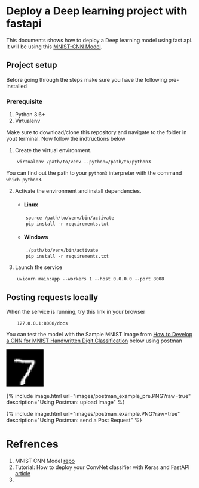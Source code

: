 # Deploy a Deep learning project with fastapi
This documents shows how to deploy a Deep learning model using fast api. It will be using this [MNIST-CNN Model](https://github.com/Semicolon-Tech/cnn_intro_with_mnist).

## Project setup
Before going through the steps make sure you have the following pre-installed

### Prerequisite
1. Python 3.6+
2. Virtualenv


Make sure to download/clone this repository and navigate to the folder in yout terminal. Now follow the indtructions below

1. Create the virtual environment.
```
    virtualenv /path/to/venv --python=/path/to/python3
```
You can find out the path to your `python3` interpreter with the command `which python3`.

2. Activate the environment and install dependencies.
    - #### Linux
    ```
        source /path/to/venv/bin/activate
        pip install -r requirements.txt
    ```

    - #### Windows
    ```
        ./path/to/venv/bin/activate
        pip install -r requirements.txt
    ```

3. Launch the service
```
    uvicorn main:app --workers 1 --host 0.0.0.0 --port 8008
```

## Posting requests locally
When the service is running, try this link in your browser
```
    127.0.0.1:8008/docs
```

You can test the model with the Sample MNIST Image from [How to Develop a CNN for MNIST Handwritten Digit Classification](https://machinelearningmastery.com/how-to-develop-a-convolutional-neural-network-from-scratch-for-mnist-handwritten-digit-classification/) below using postman 

<img src="images/sample_mnist_image.png?raw=true" alt="Sample MNIST Image" width="100" height="100" />

{% include image.html url="images/postman_example_pre.PNG?raw=true" description="Using Postman: upload image" %}

{% include image.html url="images/postman_example.PNG?raw=true" description="Using Postman: send a Post Request" %}

# Refrences
1. MNIST CNN Model [repo](https://github.com/Semicolon-Tech/cnn_intro_with_mnist)
2. Tutorial: How to deploy your ConvNet classifier with Keras and FastAPI [article](https://www.machinecurve.com/index.php/2020/03/19/tutorial-how-to-deploy-your-convnet-classifier-with-keras-and-fastapi/#full-model-code)
3. 